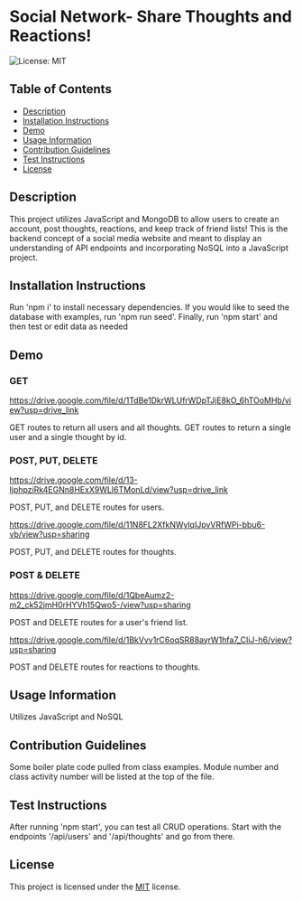 # Social Network- Share Thoughts and Reactions!
![License: MIT](https://img.shields.io/badge/License-MIT-blue.svg)

## Table of Contents
- [Description](#description)
- [Installation Instructions](#installation-instructions)
- [Demo](#demo)
- [Usage Information](#usage-information)
- [Contribution Guidelines](#contribution-guidelines)
- [Test Instructions](#test-instructions)
- [License](#license)

## Description
This project utilizes JavaScript and MongoDB to allow users to create an account, post thoughts, reactions, and keep track of friend lists! This is the backend concept of a social media website and meant to display an understanding of API endpoints and incorporating NoSQL into a JavaScript project.

## Installation Instructions
Run 'npm i' to install necessary dependencies. If you would like to seed the database with examples, run 'npm run seed'. Finally, run 'npm start' and then test or edit data as needed

## Demo

### GET
https://drive.google.com/file/d/1TdBe1DkrWLUfrWDpTJjE8kO_6hTOoMHb/view?usp=drive_link

GET routes to return all users and all thoughts.
GET routes to return a single user and a single thought by id.

### POST, PUT, DELETE
https://drive.google.com/file/d/13-IjphpziRk4EGNn8HExX9WLI6TMonLd/view?usp=drive_link

POST, PUT, and DELETE routes for users.

https://drive.google.com/file/d/11N8FL2XfkNWylqIJpvVRfWPi-bbu6-vb/view?usp=sharing

POST, PUT, and DELETE routes for thoughts.

### POST & DELETE
https://drive.google.com/file/d/1QbeAumz2-m2_ck52jmH0rHYVh15Qwo5-/view?usp=sharing

POST and DELETE routes for a user's friend list.

https://drive.google.com/file/d/1BkVvv1rC6oqSR88ayrW1hfa7_CIiJ-h6/view?usp=sharing

POST and DELETE routes for reactions to thoughts.

## Usage Information
Utilizes JavaScript and NoSQL

## Contribution Guidelines
Some boiler plate code pulled from class examples. Module number and class activity number will be listed at the top of the file.

## Test Instructions
After running 'npm start', you can test all CRUD operations. Start with the endpoints '/api/users' and '/api/thoughts' and go from there.


## License

This project is licensed under the [MIT](https://opensource.org/licenses/MIT) license.

